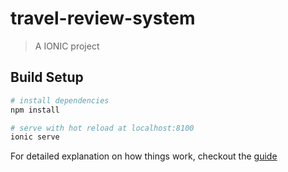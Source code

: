 # travel-review-system

> A IONIC project

## Build Setup

``` bash
# install dependencies
npm install

# serve with hot reload at localhost:8100
ionic serve
```

For detailed explanation on how things work, checkout the [guide](https://ionicframework.com/docs/)  


